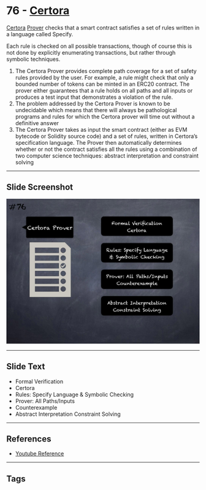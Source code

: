 
# 76 - [Certora](./Certora.md)

[Certora](https://www.certora.com/) [Prover](https://www.certora.com/pubs/QuickGuide.pdf) checks that a smart contract satisfies a set of rules written in a language called Specify. 

Each rule is checked on all possible transactions, though of course this is not done by explicitly enumerating transactions, but rather through symbolic techniques.

1. The Certora Prover provides complete path coverage for a set of safety rules provided by the user. For example, a rule might check that only a bounded number of tokens can be minted in an ERC20 contract. The prover either guarantees that a rule holds on all paths and all inputs or produces a test input that demonstrates a violation of the rule.
2. The problem addressed by the Certora Prover is known to be undecidable which means that there will always be pathological programs and rules for which the Certora prover will time out without a definitive answer
3. The Certora Prover takes as input the smart contract (either as EVM bytecode or Solidity source code) and a set of rules, written in Certora’s specification language. The Prover then automatically determines whether or not the contract satisfies all the rules using a combination of two computer science techniques: abstract interpretation and constraint solving
___
## Slide Screenshot
![076.jpg](../../images/6.%20Audit%20Techniques%20and%20Tools%20101/076.jpg)
___
## Slide Text
- Formal Verification
- Certora
- Rules: Specify Language & Symbolic Checking
- Prover: All Paths/Inputs
- Counterexample
- Abstract Interpretation Constraint Solving
___
## References
- [Youtube Reference](https://youtu.be/jZ81ebDJVe0?t=983)
___
## Tags

